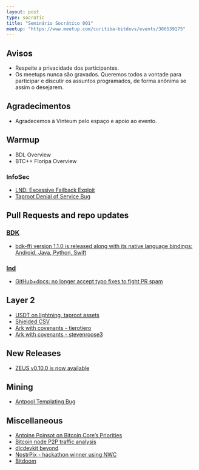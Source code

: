 ```yaml
---
layout: post
type: socratic
title: "Seminário Socrático 001"
meetup: "https://www.meetup.com/curitiba-bitdevs/events/306539175"
---
```


## Avisos
- Respeite a privacidade dos participantes.
- Os meetups nunca são gravados. Queremos todos a vontade para participar e discutir os assuntos programados, de forma anônima se assim o desejarem.

## Agradecimentos
- Agradecemos à Vinteum pelo espaço e apoio ao evento.

## Warmup
- BDL Overview
- BTC++ Floripa Overview

### InfoSec
- [LND: Excessive Failback Exploit](https://morehouse.github.io/lightning/lnd-excessive-failback-exploit/)
- [Taproot Denial of Service Bug](https://rubin.io/bitcoin/2025/03/11/core-vuln-taproot-dos/)

## Pull Requests and repo updates

### [BDK](https://github.com/bitcoindevkit/bdk)
- [bdk-ffi version 1.1.0 is released along with its native language bindings: Android, Java, Python, Swift](https://x.com/bitcoindevkit/status/1900205139555721414)

### [lnd](https://github.com/lightningnetwork/lnd)
- [GitHub+docs: no longer accept typo fixes to fight PR spam](https://github.com/lightningnetwork/lnd/pull/9565)

## Layer 2
- [USDT on lightning, taproot assets](https://bitcoinmagazine.com/technical/usdt-on-lightning-the-good-the-bad-and-the-unknown)
- [Shielded CSV](https://www.youtube.com/watch?v=zpghEIWveJI&themeRefresh=1)
- [Ark with covenants - tierotiero](https://x.com/tierotiero/status/1899053889019847128)
- [Ark with covenants - stevenroose3](https://x.com/stevenroose3/status/1899651611385057519)

## New Releases
- [ZEUS v0.10.0 is now available](https://x.com/zeusln/status/1900169282996035987)

## Mining
- [Antpool Templating Bug](https://b10c.me/observations/14-antpool-and-friends-invalid-mining-jobs/)

## Miscellaneous
- [Antoine Poinsot on Bitcoin Core’s Priorities](https://delvingbitcoin.org/t/antoine-poinsot-on-bitcoin-cores-priorities/1470)
- [Bitcoin node P2P traffic analysis](https://delvingbitcoin.org/t/bitcoin-node-p2p-traffic-analysis/1490)
- [dlcdevkit beyond](https://bennyb.dev/blog/dlcdevkit-beyond/)
- [NostrPix - hackathon winner using NWC](https://devpost.com/software/zapzappi)
- [Bitdoom](https://devpost.com/software/bitdoom)

